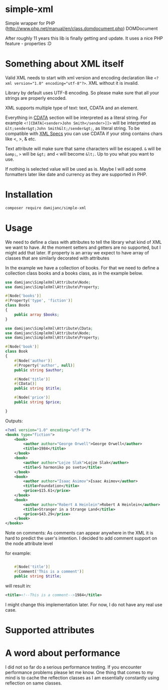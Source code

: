 simple-xml
==========

Simple wrapper for PHP (http://www.php.net/manual/en/class.domdocument.php) DOMDocument

After roughly 11 years this lib is finally getting and update. It uses a nice PHP feature - properties :D

# Something about XML itself
Valid XML needs to start with xml version and encoding declaration like ```<?xml version="1.0" encoding="utf-8"?>```. XML without it is invalid.

Library by default uses UTF-8 encoding. So please make sure that all your strings are properly encoded.

XML supports multiple type of text: text, CDATA and an element. 

Everything in [CDATA](https://en.wikipedia.org/wiki/CDATA) section will be interpreted as a literal string. For example ```<![CDATA[<sender>John Smith</sender>]]>``` 
will be interpreted as ```&lt;sender&gt;John Smith&lt;/sender&gt;```, as literal string. To be compatible with [XML Specs](https://www.w3.org/TR/xml/#syntax) you can use CDATA if your sting contains chars like <, >, & etc.

Text attribute will make sure that same characters will be escaped. ```&``` will be ```&amp;```, ```>``` will be ```&gt;``` and ```<``` will become ```&lt;```. Up to you what you want to use.

If nothing is selected value will be used as is. Maybe I will add some formatters later like date and currency as they are supported in PHP.

# Installation

```bash
composer require damijanc/simple-xml
```

# Usage

We need to define a class with attributes to tell the library what kind of XML we want to have. At the moment setters and getters are no supported, but I might add that later. If property is an array we expect to have array of classes that are similarly decorated with attributes

In the example we have a collection of books. For that we need to define a collection class books and a books class, as in the example below.

```php
use damijanc\SimpleXml\Attribute\Node;
use damijanc\SimpleXml\Attribute\Property;

#[Node('books')]
#[Property('type', 'fiction')]
class Books
{
    public array $books;
}
```


```php
use damijanc\SimpleXml\Attribute\CData;
use damijanc\SimpleXml\Attribute\Node;
use damijanc\SimpleXml\Attribute\Property;

#[Node('book')]
class Book
{
    #[Node('author')]
    #[Property('author', null)]
    public string $author;

    #[Node('title')]
    #[CData()]
    public string $title;

    #[Node('price')]
    public string $price;

}
```


Outputs:
```xml
<?xml version="1.0" encoding="utf-8"?>
<books type="fiction">
    <book>
        <author author="George Orwell">George Orwell</author>
        <title>1984</title>
    </book>
    <book>
        <author author="Lojze Slak">Lojze Slak</author>
        <title>S harmoniko po svetu</title>
    </book>
    <book>
        <author author="Isaac Asimov">Isaac Asimov</author>
        <title>Foundation</title>
        <price>$15.61</price>
    </book>
    <book>
        <author author="Robert A Heinlein">Robert A Heinlein</author>
        <title>Stranger in a Strange Land</title>
        <price>$43.29</price>
    </book>
</books>
```

Note on comments:
As comments can appear anywhere in the XML it is hard to predict the user's intention. I decided to add comment support on the node attribute level

for example:
```php

    #[Node('title')]
    #[Comment('This is a comment')]
    public string $title;
```

will result in:

```xml
<title><!--This is a comment-->1984</title>
```

I might change this implementation later. For now, I do not have any real use case.

# Supported attributes

# A word about performance

I did not so far do a serious performance testing. If you encounter performance problems please let me know. 
One thing that comes to my mind is to cache the reflection classes as I am essentially constantly using reflection on same classes. 


